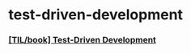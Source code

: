 # test-driven-development

### [[TIL/book] Test-Driven Development](https://github.com/kyh1126/TIL/blob/main/book/Test-Driven_Development.md)
